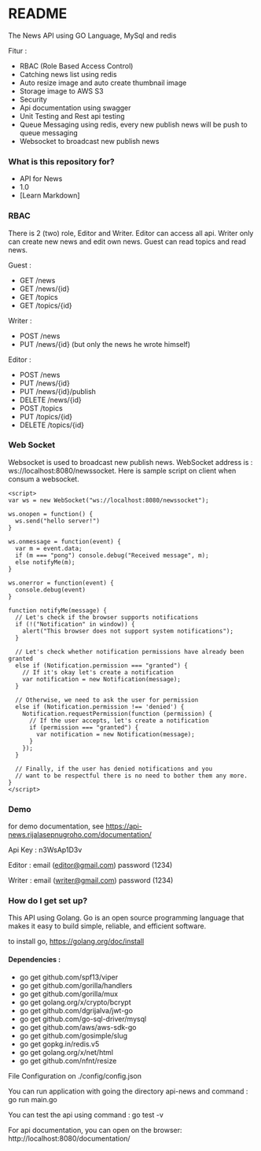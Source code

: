 # README #

The News API using GO Language, MySql and redis

Fitur :
* RBAC (Role Based Access Control)
* Catching news list using redis
* Auto resize image and auto create thumbnail image
* Storage image to AWS S3
* Security
* Api documentation using swagger
* Unit Testing and Rest api testing
* Queue Messaging using redis, every new publish news will be push to queue messaging
* Websocket to broadcast new publish news

### What is this repository for? ###

* API for News
* 1.0
* [Learn Markdown]

### RBAC ###

There is 2 (two) role, Editor and Writer. Editor can access all api. Writer only can create new news and edit own news. Guest can read topics and read news.

Guest :
* GET /news
* GET /news/{id}
* GET /topics
* GET /topics/{id}

Writer :
* POST /news
* PUT /news/{id} (but only the news he wrote himself)

Editor :
* POST /news
* PUT /news/{id}
* PUT /news/{id}/publish
* DELETE /news/{id}
* POST /topics
* PUT /topics/{id}
* DELETE /topics/{id}

### Web Socket ###

Websocket is used to broadcast new publish news. WebSocket address is : ws://localhost:8080/newssocket. Here is sample script on client when consum a websocket.

```
<script>
var ws = new WebSocket("ws://localhost:8080/newssocket");

ws.onopen = function() {
  ws.send("hello server!")
}

ws.onmessage = function(event) {
  var m = event.data;
  if (m === "pong") console.debug("Received message", m);
  else notifyMe(m);
}

ws.onerror = function(event) {
  console.debug(event)
}

function notifyMe(message) {
  // Let's check if the browser supports notifications
  if (!("Notification" in window)) {
    alert("This browser does not support system notifications");
  }

  // Let's check whether notification permissions have already been granted
  else if (Notification.permission === "granted") {
    // If it's okay let's create a notification
    var notification = new Notification(message);
  }

  // Otherwise, we need to ask the user for permission
  else if (Notification.permission !== 'denied') {
    Notification.requestPermission(function (permission) {
      // If the user accepts, let's create a notification
      if (permission === "granted") {
        var notification = new Notification(message);
      }
    });
  }

  // Finally, if the user has denied notifications and you 
  // want to be respectful there is no need to bother them any more.
}
</script>
```

### Demo ###

for demo documentation, see https://api-news.rijalasepnugroho.com/documentation/

Api Key : n3WsAp1D3v

Editor : email (editor@gmail.com) password (1234)

Writer : email (writer@gmail.com) password (1234)


### How do I get set up? ###

This API using Golang. Go is an open source programming language that makes it easy to build simple, reliable, and efficient software. 

to install go, https://golang.org/doc/install

#### Dependencies : ####
* go get github.com/spf13/viper
* go get github.com/gorilla/handlers
* go get github.com/gorilla/mux
* go get golang.org/x/crypto/bcrypt
* go get github.com/dgrijalva/jwt-go
* go get github.com/go-sql-driver/mysql
* go get github.com/aws/aws-sdk-go
* go get github.com/gosimple/slug
* go get gopkg.in/redis.v5
* go get golang.org/x/net/html
* go get github.com/nfnt/resize

File Configuration on ./config/config.json

You can run application with going the directory api-news and command : go run main.go

You can test the api using command : go test -v

For api documentation, you can open on the browser: http://localhost:8080/documentation/
